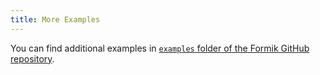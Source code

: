 ```yaml
---
title: More Examples
---
```


You can find additional examples in [`examples` folder of the Formik GitHub repository](https://github.com/formik/formik/tree/main/examples/).
